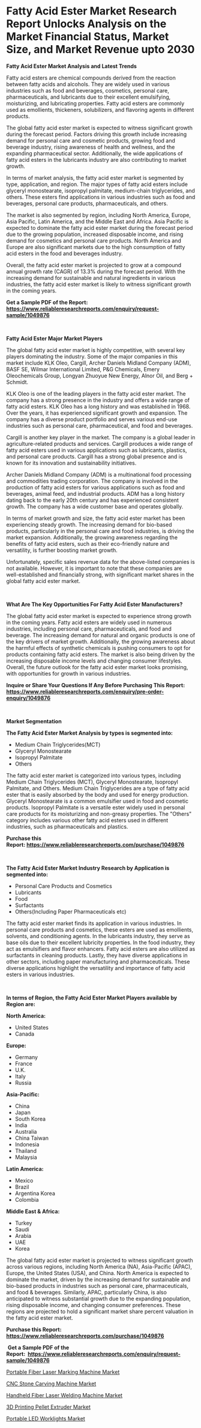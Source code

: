 <p><h1>Fatty Acid Ester Market Research Report Unlocks Analysis on the Market Financial Status, Market Size, and Market Revenue upto 2030</h1></p><p><strong>Fatty Acid Ester Market Analysis and Latest Trends</strong></p>
<p><p>Fatty acid esters are chemical compounds derived from the reaction between fatty acids and alcohols. They are widely used in various industries such as food and beverages, cosmetics, personal care, pharmaceuticals, and lubricants due to their excellent emulsifying, moisturizing, and lubricating properties. Fatty acid esters are commonly used as emollients, thickeners, solubilizers, and flavoring agents in different products.</p><p>The global fatty acid ester market is expected to witness significant growth during the forecast period. Factors driving this growth include increasing demand for personal care and cosmetic products, growing food and beverage industry, rising awareness of health and wellness, and the expanding pharmaceutical sector. Additionally, the wide applications of fatty acid esters in the lubricants industry are also contributing to market growth.</p><p>In terms of market analysis, the fatty acid ester market is segmented by type, application, and region. The major types of fatty acid esters include glyceryl monostearate, isopropyl palmitate, medium-chain triglycerides, and others. These esters find applications in various industries such as food and beverages, personal care products, pharmaceuticals, and others.</p><p>The market is also segmented by region, including North America, Europe, Asia Pacific, Latin America, and the Middle East and Africa. Asia Pacific is expected to dominate the fatty acid ester market during the forecast period due to the growing population, increased disposable income, and rising demand for cosmetics and personal care products. North America and Europe are also significant markets due to the high consumption of fatty acid esters in the food and beverages industry.</p><p>Overall, the fatty acid ester market is projected to grow at a compound annual growth rate (CAGR) of 13.3% during the forecast period. With the increasing demand for sustainable and natural ingredients in various industries, the fatty acid ester market is likely to witness significant growth in the coming years.</p></p>
<p><strong>Get a Sample PDF of the Report:&nbsp; <a href="https://www.reliableresearchreports.com/enquiry/request-sample/1049876">https://www.reliableresearchreports.com/enquiry/request-sample/1049876</a></strong></p>
<p>&nbsp;</p>
<p><strong>Fatty Acid Ester Major Market Players</strong></p>
<p><p>The global fatty acid ester market is highly competitive, with several key players dominating the industry. Some of the major companies in this market include KLK Oleo, Cargill, Archer Daniels Midland Company (ADM), BASF SE, Wilmar International Limited, P&G Chemicals, Emery Oleochemicals Group, Longyan Zhuoyue New Energy, Alnor Oil, and Berg + Schmidt.</p><p>KLK Oleo is one of the leading players in the fatty acid ester market. The company has a strong presence in the industry and offers a wide range of fatty acid esters. KLK Oleo has a long history and was established in 1968. Over the years, it has experienced significant growth and expansion. The company has a diverse product portfolio and serves various end-use industries such as personal care, pharmaceutical, and food and beverages.</p><p>Cargill is another key player in the market. The company is a global leader in agriculture-related products and services. Cargill produces a wide range of fatty acid esters used in various applications such as lubricants, plastics, and personal care products. Cargill has a strong global presence and is known for its innovation and sustainability initiatives.</p><p>Archer Daniels Midland Company (ADM) is a multinational food processing and commodities trading corporation. The company is involved in the production of fatty acid esters for various applications such as food and beverages, animal feed, and industrial products. ADM has a long history dating back to the early 20th century and has experienced consistent growth. The company has a wide customer base and operates globally.</p><p>In terms of market growth and size, the fatty acid ester market has been experiencing steady growth. The increasing demand for bio-based products, particularly in the personal care and food industries, is driving the market expansion. Additionally, the growing awareness regarding the benefits of fatty acid esters, such as their eco-friendly nature and versatility, is further boosting market growth.</p><p>Unfortunately, specific sales revenue data for the above-listed companies is not available. However, it is important to note that these companies are well-established and financially strong, with significant market shares in the global fatty acid ester market.</p></p>
<p>&nbsp;</p>
<p><strong>What Are The Key Opportunities For Fatty Acid Ester Manufacturers?</strong></p>
<p><p>The global fatty acid ester market is expected to experience strong growth in the coming years. Fatty acid esters are widely used in numerous industries, including personal care, pharmaceuticals, and food and beverage. The increasing demand for natural and organic products is one of the key drivers of market growth. Additionally, the growing awareness about the harmful effects of synthetic chemicals is pushing consumers to opt for products containing fatty acid esters. The market is also being driven by the increasing disposable income levels and changing consumer lifestyles. Overall, the future outlook for the fatty acid ester market looks promising, with opportunities for growth in various industries.</p></p>
<p><strong>Inquire or Share Your Questions If Any Before Purchasing This Report: <a href="https://www.reliableresearchreports.com/enquiry/pre-order-enquiry/1049876">https://www.reliableresearchreports.com/enquiry/pre-order-enquiry/1049876</a></strong></p>
<p>&nbsp;</p>
<p><strong>Market Segmentation</strong></p>
<p><strong>The Fatty Acid Ester Market Analysis by types is segmented into:</strong></p>
<p><ul><li>Medium Chain Triglycerides(MCT)</li><li>Glyceryl Monostearate</li><li>Isopropyl Palmitate</li><li>Others</li></ul></p>
<p><p>The fatty acid ester market is categorized into various types, including Medium Chain Triglycerides (MCT), Glyceryl Monostearate, Isopropyl Palmitate, and Others. Medium Chain Triglycerides are a type of fatty acid ester that is easily absorbed by the body and used for energy production. Glyceryl Monostearate is a common emulsifier used in food and cosmetic products. Isopropyl Palmitate is a versatile ester widely used in personal care products for its moisturizing and non-greasy properties. The "Others" category includes various other fatty acid esters used in different industries, such as pharmaceuticals and plastics.</p></p>
<p><strong>Purchase this Report:&nbsp;<a href="https://www.reliableresearchreports.com/purchase/1049876">https://www.reliableresearchreports.com/purchase/1049876</a></strong></p>
<p>&nbsp;</p>
<p><strong>The Fatty Acid Ester Market Industry Research by Application is segmented into:</strong></p>
<p><ul><li>Personal Care Products and Cosmetics</li><li>Lubricants</li><li>Food</li><li>Surfactants</li><li>Others(Including Paper Pharmaceuticals etc)</li></ul></p>
<p><p>The fatty acid ester market finds its application in various industries. In personal care products and cosmetics, these esters are used as emollients, solvents, and conditioning agents. In the lubricants industry, they serve as base oils due to their excellent lubricity properties. In the food industry, they act as emulsifiers and flavor enhancers. Fatty acid esters are also utilized as surfactants in cleaning products. Lastly, they have diverse applications in other sectors, including paper manufacturing and pharmaceuticals. These diverse applications highlight the versatility and importance of fatty acid esters in various industries.</p></p>
<p>&nbsp;</p>
<p><strong>In terms of Region, the Fatty Acid Ester Market Players available by Region are:</strong></p>
<p>
    <p> <strong> North America: </strong>
        <ul>
            <li>United States</li>
            <li>Canada</li>
        </ul>
        </p> 
    <p> <strong> Europe: </strong>
        <ul>
            <li>Germany</li>
            <li>France</li>
            <li>U.K.</li>
            <li>Italy</li>
            <li>Russia</li>
        </ul>
        </p> 
    <p> <strong> Asia-Pacific: </strong>
        <ul>
            <li>China</li>
            <li>Japan</li>
            <li>South Korea</li>
            <li>India</li>
            <li>Australia</li>
            <li>China Taiwan</li>
            <li>Indonesia</li>
            <li>Thailand</li>
            <li>Malaysia</li>
        </ul>
        </p> 
    <p> <strong> Latin America: </strong>
        <ul>
            <li>Mexico</li>
            <li>Brazil</li>
            <li>Argentina Korea</li>
            <li>Colombia</li>
        </ul>
        </p> 
    <p> <strong> Middle East & Africa: </strong>
        <ul>
            <li>Turkey</li>
            <li>Saudi</li>
            <li>Arabia</li>
            <li>UAE</li>
            <li>Korea</li>
        </ul>
    </p>
    </p>
<p><p>The global fatty acid ester market is projected to witness significant growth across various regions, including North America (NA), Asia-Pacific (APAC), Europe, the United States (USA), and China. North America is expected to dominate the market, driven by the increasing demand for sustainable and bio-based products in industries such as personal care, pharmaceuticals, and food & beverages. Similarly, APAC, particularly China, is also anticipated to witness substantial growth due to the expanding population, rising disposable income, and changing consumer preferences. These regions are projected to hold a significant market share percent valuation in the fatty acid ester market.</p></p>
<p><strong>Purchase this Report: <a href="https://www.reliableresearchreports.com/purchase/1049876">https://www.reliableresearchreports.com/purchase/1049876</a></strong></p>
<p>&nbsp;<strong>Get a Sample PDF of the Report:&nbsp;&nbsp;<a href="https://www.reliableresearchreports.com/enquiry/request-sample/1049876">https://www.reliableresearchreports.com/enquiry/request-sample/1049876</a></strong></p>
<p><strong></strong></p>
<p><p><a href="https://medium.com/@lorenzmayer1995/portable-fiber-laser-marking-machine-market-analysis-and-sze-forecasted-for-period-from-2023-to-14709357a8a8">Portable Fiber Laser Marking Machine Market</a></p><p><a href="https://medium.com/@evalynkoepp98698/cnc-stone-carving-machine-market-analysis-its-cagr-market-segmentation-and-global-industry-ac7e4872296a">CNC Stone Carving Machine Market</a></p><p><a href="https://medium.com/@noelkunzei1/handheld-fiber-laser-welding-machine-market-size-cagr-trends-2024-2030-5bb43d0d1168">Handheld Fiber Laser Welding Machine Market</a></p><p><a href="https://medium.com/@reganklocko456458/3d-printing-pellet-extruder-market-research-report-its-history-and-forecast-2023-to-2030-77cb2e298067">3D Printing Pellet Extruder Market</a></p><p><a href="https://medium.com/@merrittrice2023/portable-led-worklights-nbsp-market-focuses-on-market-share-size-and-projected-forecast-till-2030-59c1c3670cae">Portable LED Worklights Market</a></p></p>